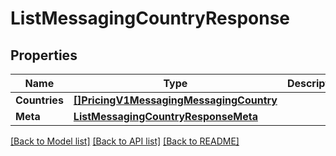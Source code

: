 # ListMessagingCountryResponse

## Properties

Name | Type | Description | Notes
------------ | ------------- | ------------- | -------------
**Countries** | [**[]PricingV1MessagingMessagingCountry**](pricing.v1.messaging.messaging_country.md) |  |[optional] 
**Meta** | [**ListMessagingCountryResponseMeta**](ListMessagingCountryResponse_meta.md) |  |[optional] 

[[Back to Model list]](../README.md#documentation-for-models) [[Back to API list]](../README.md#documentation-for-api-endpoints) [[Back to README]](../README.md)


